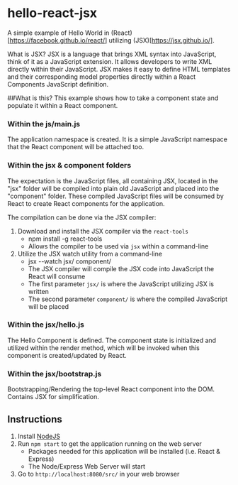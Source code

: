# hello-react-jsx
A simple example of Hello World in (React)[https://facebook.github.io/react/] utilizing (JSX)[https://jsx.github.io/].

What is JSX? JSX is a language that brings XML syntax into JavaScript, think of it as a JavaScript extension. It allows developers to write XML directly within their JavaScript. JSX makes it easy to define HTML templates and their corresponding model properties directly within a React Components JavaScript definition.

##What is this?
This example shows how to take a component state and populate it within a React component. 

### Within the js/main.js
The application namespace is created. It is a simple JavaScript namespace that the React component will be attached too.

### Within the jsx & component folders
The expectation is the JavaScript files, all containing JSX, located in the "jsx" folder will be compiled into plain old JavaScript and placed into the "component" folder. These compiled JavaScript files will be consumed by React to create React components for the application. 

The compilation can be done via the JSX compiler:
1. Download and install the JSX compiler via the `react-tools`
    * npm install -g react-tools
    * Allows the compiler to be used via `jsx` within a command-line
2. Utilize the JSX watch utility from a command-line
    * jsx --watch jsx/ component/
    * The JSX compiler will compile the JSX code into JavaScript the React will consume
    * The first parameter `jsx/` is where the JavaScript utilizing JSX is written
    * The second parameter `component/` is where the compiled JavaScript will be placed

### Within the jsx/hello.js
The Hello Component is defined. The component state is initialized and utilized within the render method, which will be invoked when this component is created/updated by React.

### Within the jsx/bootstrap.js
Bootstrapping/Rendering the top-level React component into the DOM. Contains JSX for simplification.

## Instructions
1. Install [NodeJS](https://nodejs.org/)
2. Run `npm start` to get the application running on the web server
    * Packages needed for this application will be installed (i.e. React & Express)
    * The Node/Express Web Server will start
3. Go to `http://localhost:8080/src/` in your web browser